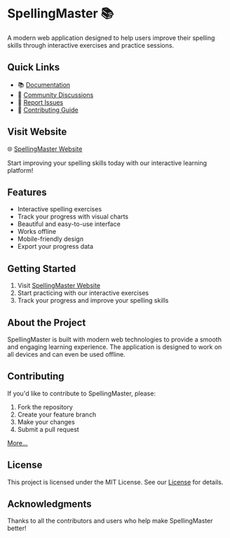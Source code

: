 # SpellingMaster 📚

A modern web application designed to help users improve their spelling skills through interactive exercises and practice sessions.

## Quick Links

- 📚 [Documentation](https://github.com/tuhin733/SpellingMaster/blob/main/docs/getting-started.md)
- 💬 [Community Discussions](https://github.com/tuhin733/SpellingMaster/discussions)
- 🐛 [Report Issues](https://github.com/tuhin733/SpellingMaster/issues)
- 📝 [Contributing Guide](https://github.com/tuhin733/SpellingMaster/blob/main/CONTRIBUTING.md)

## Visit Website

🌐 [SpellingMaster Website](https://spelling-master.vercel.app/)

Start improving your spelling skills today with our interactive learning platform!

## Features

- Interactive spelling exercises
- Track your progress with visual charts
- Beautiful and easy-to-use interface
- Works offline
- Mobile-friendly design
- Export your progress data

## Getting Started

1. Visit [SpellingMaster Website](https://spelling-master.vercel.app/)
2. Start practicing with our interactive exercises
3. Track your progress and improve your spelling skills

## About the Project

SpellingMaster is built with modern web technologies to provide a smooth and engaging learning experience. The application is designed to work on all devices and can even be used offline.

## Contributing

If you'd like to contribute to SpellingMaster, please:

1. Fork the repository
2. Create your feature branch
3. Make your changes
4. Submit a pull request

[More...](https://github.com/tuhin733/SpellingMaster/blob/main/CONTRIBUTING.md)

## License

This project is licensed under the MIT License. See our [License](https://github.com/tuhin733/SpellingMaster/blob/main/LICENSE) for details.

## Acknowledgments

Thanks to all the contributors and users who help make SpellingMaster better!
